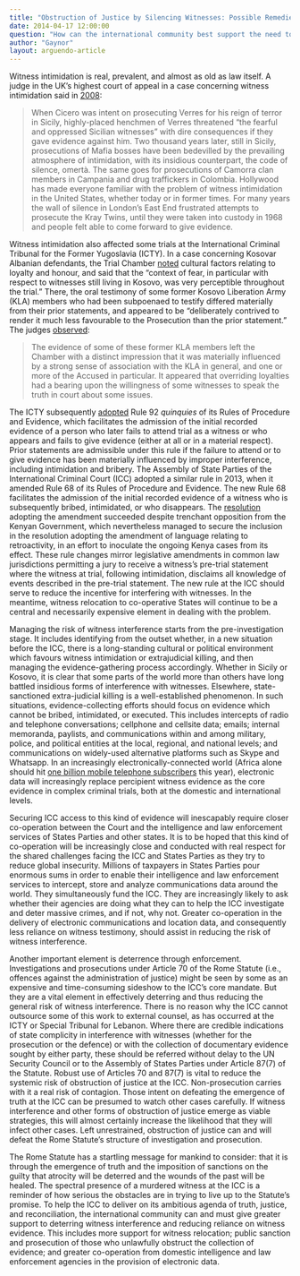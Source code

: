 ```yaml
---
title: "Obstruction of Justice by Silencing Witnesses: Possible Remedies"
date: 2014-04-17 12:00:00
question: "How can the international community best support the need to protect witnesses in international atrocity crime trials?"
author: "Gaynor"
layout: arguendo-article
---
```


Witness intimidation is real, prevalent, and almost as old as law itself.  A judge in the UK’s highest court of appeal in a case concerning witness intimidation said in [2008](http://www.publications.parliament.uk/pa/ld200708/ldjudgmt/jd080618/davis-3.htm): 

>When Cicero was intent on prosecuting Verres for his reign of terror in Sicily, highly-placed henchmen of Verres threatened “the fearful and oppressed Sicilian witnesses” with dire consequences if they gave evidence against him. Two thousand years later, still in Sicily, prosecutions of Mafia bosses have been bedevilled by the prevailing atmosphere of intimidation, with its insidious counterpart, the code of silence, omertà. The same goes for prosecutions of Camorra clan members in Campania and drug traffickers in Colombia. Hollywood has made everyone familiar with the problem of witness intimidation in the United States, whether today or in former times. For many years the wall of silence in London’s East End frustrated attempts to prosecute the Kray Twins, until they were taken into custody in 1968 and people felt able to come forward to give evidence.

Witness intimidation also affected some trials at the International Criminal Tribunal for the Former Yugoslavia (ICTY).  In a case concerning Kosovar Albanian defendants, the Trial Chamber [noted](http://www.icty.org/x/cases/limaj/tjug/en/lim-tj051130-e.pdf) cultural factors relating to loyalty and honour, and said that the “context of fear, in particular with respect to witnesses still living in Kosovo, was very perceptible throughout the trial.” There, the oral testimony of some former Kosovo Liberation Army (KLA) members who had been subpoenaed to testify differed materially from their prior statements, and appeared to be “deliberately contrived to render it much less favourable to the Prosecution than the prior statement.” The judges [observed](http://www.icty.org/x/cases/limaj/tjug/en/lim-tj051130-e.pdf): 

>The evidence of some of these former KLA members left the Chamber with a distinct impression that it was materially influenced by a strong sense of association with the KLA in general, and one or more of the Accused in particular. It appeared that overriding loyalties had a bearing upon the willingness of some witnesses to speak the truth in court about some issues.

The ICTY subsequently [adopted](http://www.icty.org/x/file/Legal%20Library/Rules_procedure_evidence/it032_rev44_amendments_en.pdf) Rule 92 *quinquies* of its Rules of Procedure and Evidence, which facilitates the admission of the initial recorded evidence of a person who later fails to attend trial as a witness or who appears and fails to give evidence (either at all or in a material respect). Prior statements are admissible under this rule if the failure to attend or to give evidence has been materially influenced by improper interference, including intimidation and bribery.  The Assembly of State Parties of the International Criminal Court (ICC) adopted a similar rule in 2013, when it amended Rule 68 of its Rules of Procedure and Evidence. The new Rule 68 facilitates the admission of the initial recorded evidence of a witness who is subsequently bribed, intimidated, or who disappears. The [resolution](http://www.icc-cpi.int/iccdocs/asp_docs/Resolutions/ASP12/ICC-ASP-12-Res7-ENG.pdf) adopting the amendment succeeded despite trenchant opposition from the Kenyan Government, which nevertheless managed to secure the inclusion in the resolution adopting the amendment of language relating to retroactivity, in an effort to inoculate the ongoing Kenya cases from its effect. These rule changes mirror legislative amendments in common law jurisdictions permitting a jury to receive a witness’s pre-trial statement where the witness at trial, following intimidation, disclaims all knowledge of events described in the pre-trial statement. The new rule at the ICC should serve to reduce the incentive for interfering with witnesses. In the meantime, witness relocation to co-operative States will continue to be a central and necessarily expensive element in dealing with the problem.

Managing the risk of witness interference starts from the pre-investigation stage. It includes identifying from the outset whether, in a new situation before the ICC, there is a long-standing cultural or political environment which favours witness intimidation or extrajudicial killing, and then managing the evidence-gathering process accordingly. Whether in Sicily or Kosovo, it is clear that some parts of the world more than others have long battled insidious forms of interference with witnesses. Elsewhere, state-sanctioned extra-judicial killing is a well-established phenomenon. In such situations, evidence-collecting efforts should focus on evidence which cannot be bribed, intimidated, or executed. This includes intercepts of radio and telephone conversations; cellphone and cellsite data; emails; internal memoranda, paylists, and communications within and among military, police, and political entities at the local, regional, and national levels; and communications on widely-used alternative platforms such as Skype and Whatsapp.  In an increasingly electronically-connected world (Africa alone should hit [one billion mobile telephone subscribers](http://www.cnn.com/2014/01/24/business/davos-africa-mobile-explosion) this year), electronic data will increasingly replace percipient witness evidence as the core evidence in complex criminal trials, both at the domestic and international levels. 

Securing ICC access to this kind of evidence will inescapably require closer co-operation between the Court and the intelligence and law enforcement services of States Parties and other states. It is to be hoped that this kind of co-operation will be increasingly close and conducted with real respect for the shared challenges facing the ICC and States Parties as they try to reduce global insecurity. Millions of taxpayers in States Parties pour enormous sums in order to enable their intelligence and law enforcement services to intercept, store and analyze communications data around the world. They simultaneously fund the ICC. They are increasingly likely to ask whether their agencies are doing what they can to help the ICC investigate and deter massive crimes, and if not, why not. Greater co-operation in the delivery of electronic communications and location data, and consequently less reliance on witness testimony, should assist in reducing the risk of witness interference.

Another important element is deterrence through enforcement. Investigations and prosecutions under Article 70 of the Rome Statute (i.e., offences against the administration of justice) might be seen by some as an expensive and time-consuming sideshow to the ICC’s core mandate. But they are a vital element in effectively deterring and thus reducing the general risk of witness interference. There is no reason why the ICC cannot outsource some of this work to external counsel, as has occurred at the ICTY or Special Tribunal for Lebanon. Where there are credible indications of state complicity in interference with witnesses (whether for the prosecution or the defence) or with the collection of documentary evidence sought by either party, these should be referred without delay to the UN Security Council or to the Assembly of States Parties under Article 87(7) of the Statute. Robust use of Articles 70 and 87(7) is vital to reduce the systemic risk of obstruction of justice at the ICC. Non-prosecution carries with it a real risk of contagion. Those intent on defeating the emergence of truth at the ICC can be presumed to watch other cases carefully. If witness interference and other forms of obstruction of justice emerge as viable strategies, this will almost certainly increase the likelihood that they will infect other cases. Left unrestrained, obstruction of justice can and will defeat the Rome Statute’s structure of investigation and prosecution.

The Rome Statute has a startling message for mankind to consider: that it is through the emergence of truth and the imposition of sanctions on the guilty that atrocity will be deterred and the wounds of the past will be healed. The spectral presence of a murdered witness at the ICC is a reminder of how serious the obstacles are in trying to live up to the Statute’s promise. To help the ICC to deliver on its ambitious agenda of truth, justice, and reconciliation, the international community can and must give greater support to deterring witness interference and reducing reliance on witness evidence. This includes more support for witness relocation; public sanction and prosecution of those who unlawfully obstruct the collection of evidence; and greater co-operation from domestic intelligence and law enforcement agencies in the provision of electronic data. 

